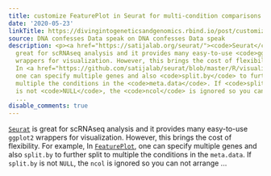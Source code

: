 ```yaml
---
title: customize FeaturePlot in Seurat for multi-condition comparisons using patchwork
date: '2020-05-23'
linkTitle: https://divingintogeneticsandgenomics.rbind.io/post/customize-featureplot-in-seurat-for-multi-condition-comparisons-using-patchwork/
source: DNA confesses Data speak on DNA confesses Data speak
description: <p><a href="https://satijalab.org/seurat/"><code>Seurat</code></a> is
  great for scRNAseq analysis and it provides many easy-to-use <code>ggplot2</code>
  wrappers for visualization. However, this brings the cost of flexibility. For example,
  In <a href="https://github.com/satijalab/seurat/blob/master/R/visualization.R#L888"><code>FeaturePlot</code></a>,
  one can specify multiple genes and also <code>split.by</code> to further split to
  multiple the conditions in the <code>meta.data</code>. If <code>split.by</code>
  is not <code>NULL</code>, the <code>ncol</code> is ignored so you can not arrange
  ...
disable_comments: true
---
```

<p><a href="https://satijalab.org/seurat/"><code>Seurat</code></a> is great for scRNAseq analysis and it provides many easy-to-use <code>ggplot2</code> wrappers for visualization. However, this brings the cost of flexibility. For example, In <a href="https://github.com/satijalab/seurat/blob/master/R/visualization.R#L888"><code>FeaturePlot</code></a>, one can specify multiple genes and also <code>split.by</code> to further split to multiple the conditions in the <code>meta.data</code>. If <code>split.by</code> is not <code>NULL</code>, the <code>ncol</code> is ignored so you can not arrange ...